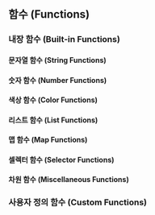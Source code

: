 ## 함수 (Functions)
### 내장 함수 (Built-in Functions)
#### 문자열 함수 (String Functions)
#### 숫자 함수 (Number Functions)
#### 색상 함수 (Color Functions)
#### 리스트 함수 (List Functions)
#### 맵 함수 (Map Functions)
#### 셀렉터 함수 (Selector Functions)
#### 차원 함수 (Miscellaneous Functions)
### 사용자 정의 함수 (Custom Functions)